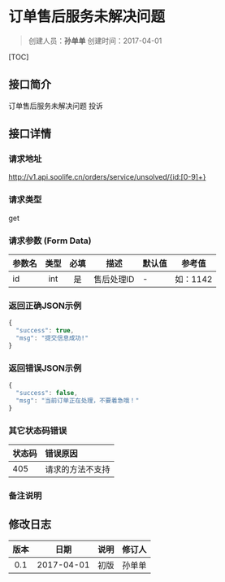 # 订单售后服务未解决问题
>创建人员：**孙单单**
>创建时间：2017-04-01

[TOC]


## 接口简介
订单售后服务未解决问题 投诉

## 接口详情

### 请求地址
http://v1.api.soolife.cn/orders/service/unsolved/{id:[0-9]+}

### 请求类型
get

### 请求参数 (Form Data)
| 参数名 | 类型 | 必填 | 描述 | 默认值 | 参考值 |
| --- | :---: | :---: | --- | --- | --- |
|id|int|是|售后处理ID|-|如：1142|

### 返回正确JSON示例
```javascript
{
  "success": true,
  "msg": "提交信息成功!"
}
```
### 返回错误JSON示例
```javascript
{
  "success": false,
  "msg": "当前订单正在处理，不要着急哦！"
}
```

### 其它状态码错误
| 状态码 | 错误原因     |
| :------------- | :------------- |
|405|请求的方法不支持|

### 备注说明


## 修改日志
| 版本   | 日期         | 说明   | 修订人  |
| :----: | :----------: | :---- | :---- |
| 0.1  | 2017-04-01 | 初版   | 孙单单  |